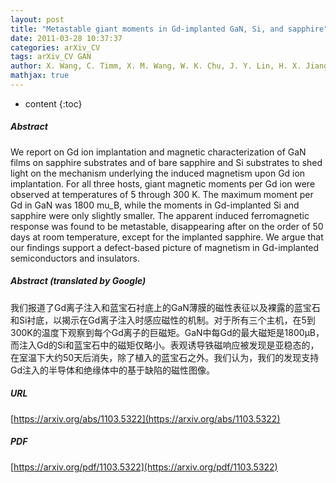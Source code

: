 ```yaml
---
layout: post
title: "Metastable giant moments in Gd-implanted GaN, Si, and sapphire"
date: 2011-03-28 10:37:37
categories: arXiv_CV
tags: arXiv_CV GAN
author: X. Wang, C. Timm, X. M. Wang, W. K. Chu, J. Y. Lin, H. X. Jiang, J. Z. Wu
mathjax: true
---
```


* content
{:toc}

##### Abstract
We report on Gd ion implantation and magnetic characterization of GaN films on sapphire substrates and of bare sapphire and Si substrates to shed light on the mechanism underlying the induced magnetism upon Gd ion implantation. For all three hosts, giant magnetic moments per Gd ion were observed at temperatures of 5 through 300 K. The maximum moment per Gd in GaN was 1800 mu_B, while the moments in Gd-implanted Si and sapphire were only slightly smaller. The apparent induced ferromagnetic response was found to be metastable, disappearing after on the order of 50 days at room temperature, except for the implanted sapphire. We argue that our findings support a defect-based picture of magnetism in Gd-implanted semiconductors and insulators.

##### Abstract (translated by Google)
我们报道了Gd离子注入和蓝宝石衬底上的GaN薄膜的磁性表征以及裸露的蓝宝石和Si衬底，以揭示在Gd离子注入时感应磁性的机制。对于所有三个主机，在5到300K的温度下观察到每个Gd离子的巨磁矩。GaN中每Gd的最大磁矩是1800μB，而注入Gd的Si和蓝宝石中的磁矩仅略小。表观诱导铁磁响应被发现是亚稳态的，在室温下大约50天后消失，除了植入的蓝宝石之外。我们认为，我们的发现支持Gd注入的半导体和绝缘体中的基于缺陷的磁性图像。

##### URL
[https://arxiv.org/abs/1103.5322](https://arxiv.org/abs/1103.5322)

##### PDF
[https://arxiv.org/pdf/1103.5322](https://arxiv.org/pdf/1103.5322)

